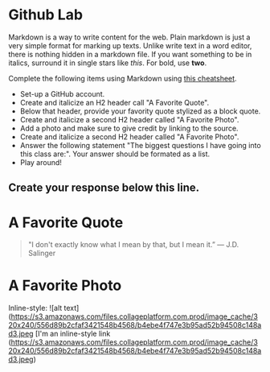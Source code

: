 
# Github Lab

Markdown is a way to write content for the web. 
Plain markdown is just a very simple format for marking up
texts. Unlike write text in a word editor, there is nothing
hidden in a markdown file. If you want something to be in
italics, surround it in single stars like *this*. For bold,
use **two**.

Complete the following items using Markdown using [this cheatsheet](https://github.com/adam-p/markdown-here/wiki/Markdown-Cheatsheet).

- Set-up a GitHub account. 
- Create and italicize an H2 header call "A Favorite Quote". 
- Below that header, provide your favority quote stylized as a block quote. 
- Create and italicize a second H2 header called "A Favorite Photo". 
- Add a photo and make sure to give credit by linking to the source.   
- Create and italicize a second H2 header called "A Favorite Photo". 
- Answer the following statement "The biggest questions I have going into this class are:". Your answer should be formated as a list. 
- Play around!

 
 Create your response below this line. 
 ------------------

# A Favorite Quote

> "I don't exactly know what I mean by that, but I mean it.” ― J.D. Salinger

# A Favorite Photo

Inline-style: 
![alt text](https://s3.amazonaws.com/files.collageplatform.com.prod/image_cache/320x240/556d89b2cfaf3421548b4568/b4ebe4f747e3b95ad52b94508c148ad3.jpeg
[I'm an inline-style link (https://s3.amazonaws.com/files.collageplatform.com.prod/image_cache/320x240/556d89b2cfaf3421548b4568/b4ebe4f747e3b95ad52b94508c148ad3.jpeg)
